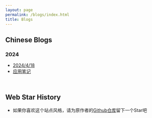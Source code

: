 ```yaml
---
layout: page
permalink: /blogs/index.html
title: Blogs
---
```


## Chinese Blogs

### 2024

- [2024/4/18](https://yqc74.github.io/blogs/20240418/)<br>
- [应用笔记](https://yqc74.github.io/blogs/appnote/)<br>

<br>

## Web Star History

- 如果你喜欢这个站点风格，请为原作者的[Github仓库](https://github.com/GuangLun2000/GuangLun2000.github.io)留下一个Star吧<br>

